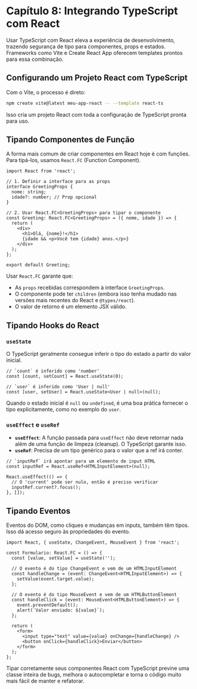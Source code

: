 # Capítulo 8: Integrando TypeScript com React

Usar TypeScript com React eleva a experiência de desenvolvimento, trazendo segurança de tipo para componentes, props e estados. Frameworks como Vite e Create React App oferecem templates prontos para essa combinação.

## Configurando um Projeto React com TypeScript

Com o Vite, o processo é direto:
```bash
npm create vite@latest meu-app-react -- --template react-ts
```
Isso cria um projeto React com toda a configuração de TypeScript pronta para uso.

## Tipando Componentes de Função

A forma mais comum de criar componentes em React hoje é com funções. Para tipá-los, usamos `React.FC` (Function Component).

```tsx
import React from 'react';

// 1. Definir a interface para as props
interface GreetingProps {
  nome: string;
  idade?: number; // Prop opcional
}

// 2. Usar React.FC<GreetingProps> para tipar o componente
const Greeting: React.FC<GreetingProps> = ({ nome, idade }) => {
  return (
    <div>
      <h1>Olá, {nome}!</h1>
      {idade && <p>Você tem {idade} anos.</p>}
    </div>
  );
};

export default Greeting;
```
Usar `React.FC` garante que:
- As `props` recebidas correspondem à interface `GreetingProps`.
- O componente pode ter `children` (embora isso tenha mudado nas versões mais recentes do React e `@types/react`).
- O valor de retorno é um elemento JSX válido.

## Tipando Hooks do React

### `useState`
O TypeScript geralmente consegue inferir o tipo do estado a partir do valor inicial.

```tsx
// `count` é inferido como 'number'
const [count, setCount] = React.useState(0);

// `user` é inferido como 'User | null'
const [user, setUser] = React.useState<User | null>(null);
```
Quando o estado inicial é `null` ou `undefined`, é uma boa prática fornecer o tipo explicitamente, como no exemplo do `user`.

### `useEffect` e `useRef`
- **`useEffect`**: A função passada para `useEffect` não deve retornar nada além de uma função de limpeza (cleanup). O TypeScript garante isso.
- **`useRef`**: Precisa de um tipo genérico para o valor que a ref irá conter.

```tsx
// `inputRef` irá apontar para um elemento de input HTML
const inputRef = React.useRef<HTMLInputElement>(null);

React.useEffect(() => {
  // O 'current' pode ser nulo, então é preciso verificar
  inputRef.current?.focus();
}, []);
```

## Tipando Eventos

Eventos do DOM, como cliques e mudanças em inputs, também têm tipos. Isso dá acesso seguro às propriedades do evento.

```tsx
import React, { useState, ChangeEvent, MouseEvent } from 'react';

const Formulario: React.FC = () => {
  const [value, setValue] = useState('');

  // O evento é do tipo ChangeEvent e vem de um HTMLInputElement
  const handleChange = (event: ChangeEvent<HTMLInputElement>) => {
    setValue(event.target.value);
  };

  // O evento é do tipo MouseEvent e vem de um HTMLButtonElement
  const handleClick = (event: MouseEvent<HTMLButtonElement>) => {
    event.preventDefault();
    alert(`Valor enviado: ${value}`);
  };

  return (
    <form>
      <input type="text" value={value} onChange={handleChange} />
      <button onClick={handleClick}>Enviar</button>
    </form>
  );
};
```

Tipar corretamente seus componentes React com TypeScript previne uma classe inteira de bugs, melhora o autocompletar e torna o código muito mais fácil de manter e refatorar.

